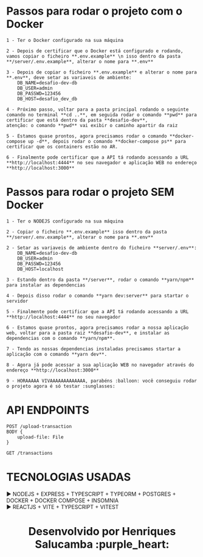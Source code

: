 # Passos para rodar o projeto com o Docker

```
1 - Ter o Docker configurado na sua máquina

2 - Depois de certificar que o Docker está configurado e rodando, vamos copiar o ficheiro **.env.example** \n isso dentro da pasta **/server/.env.example**, alterar o nome para **.env**

3 - Depois de copiar o ficheiro **.env.example** e alterar o nome para **.env**, deve setar as variaveis de ambiente: 
    DB_NAME=desafio-dev-db
    DB_USER=admin
    DB_PASSWD=123456
    DB_HOST=desafio_dev_db

4 - Próximo passo, voltar para a pasta principal rodando o seguinte comando no terminal **cd ..**, em seguida rodar o comando **pwd** para certificar que está dentro da pasta **desafio-dev**,
atenção: o comando **pwd** vai exibir o caminho apartir da raiz

5 - Estamos quase prontos, agora precisamos rodar o comando **docker-compose up -d**, depois rodar o comando **docker-compose ps** para certificar que os containers estão no AR.

6 - Finalmente pode certificar que a API tá rodando acessando a URL **http://localhost:4444** no seu navegador e aplicação WEB no endereço **http://localhost:3000**
```

# Passos para rodar o projeto SEM Docker

```
1 - Ter o NODEJS configurado na sua máquina

2 - Copiar o ficheiro **.env.example** isso dentro da pasta **/server/.env.example**, alterar o nome para **.env**

2 - Setar as variaveis de ambiente dentro do ficheiro **server/.env**: 
    DB_NAME=desafio-dev-db
    DB_USER=admin
    DB_PASSWD=123456
    DB_HOST=localhost

3 - Estando dentro da pasta **/server**, rodar o comando **yarn/npm** para instalar as dependencias

4 - Depois disso rodar o comando **yarn dev:server** para startar o servidor

5 - Finalmente pode certificar que a API tá rodando acessando a URL **http://localhost:4444** no seu navegador

6 - Estamos quase prontos, agora precisamos rodar a nossa aplicação web, voltar para a pasta raiz **desafio-dev**, e instalar as dependencias com o comando **yarn/npm**.

7 - Tendo as nossas dependencias instaladas precisamos startar a aplicação com o comando **yarn dev**.

8 - Agora já pode acessar a sua aplicação WEB no navegador através do endereço **http://localhost:3000**

9 - HORAAAAA VIVAAAAAAAAAAAAA, parabéns :balloon: você conseguiu rodar o projeto agora é só testar :sunglasses:
```


# API ENDPOINTS

```
POST /upload-transaction
BODY {
    upload-file: File
}
```
```
GET /transactions
```

# TECNOLOGIAS USADAS

:arrow_forward: NODEJS + EXPRESS + TYPESCRIPT + TYPEORM + POSTGRES + DOCKER + DOCKER COMPOSE + INSOMNIA
<br>
:arrow_forward: REACTJS + VITE + TYPESCRIPT + VITEST

<h1 align="center">Desenvolvido por Henriques Salucamba :purple_heart:</h1>
